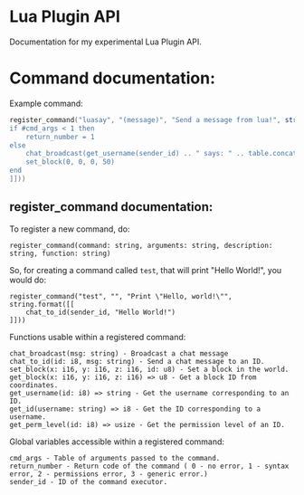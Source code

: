 # Lua Plugin API
Documentation for my experimental Lua Plugin API.

# Command documentation:
Example command:
```lua
register_command("luasay", "(message)", "Send a message from lua!", string.format([[
if #cmd_args < 1 then
    return_number = 1
else
    chat_broadcast(get_username(sender_id) .. " says: " .. table.concat(cmd_args, " "))
    set_block(0, 0, 0, 50)
end
]]))
```

## register_command documentation:
To register a new command, do:
```
register_command(command: string, arguments: string, description: string, function: string)
```
So, for creating a command called `test`, that will print "Hello World!", you would do:

```
register_command("test", "", "Print \"Hello, world!\"", string.format([[
    chat_to_id(sender_id, "Hello World!")
]]))
```
Functions usable within a registered command:
```
chat_broadcast(msg: string) - Broadcast a chat message
chat_to_id(id: i8, msg: string) - Send a chat message to an ID.
set_block(x: i16, y: i16, z: i16, id: u8) - Set a block in the world.
get_block(x: i16, y: i16, z: i16) => u8 - Get a block ID from coordinates.
get_username(id: i8) => string - Get the username corresponding to an ID.
get_id(username: string) => i8 - Get the ID corresponding to a username.
get_perm_level(id: i8) => usize - Get the permission level of an ID.
```
Global variables accessible within a registered command:
```
cmd_args - Table of arguments passed to the command.
return_number - Return code of the command ( 0 - no error, 1 - syntax error, 2 - permissions error, 3 - generic error.)
sender_id - ID of the command executor.
```